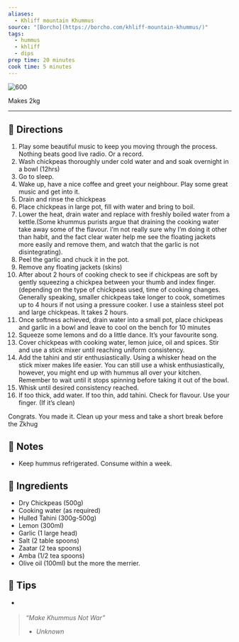 ```yaml
---
aliases:
  - Khliff mountain Khummus
source: "[Borcho](https://borcho.com/khliff-mountain-khummus/)"
tags:
  - hummus
  - khliff
  - dips
prep time: 20 minutes
cook time: 5 minutes
---
```

![600](https://i0.wp.com/borcho.com/wp-content/uploads/2024/01/img_5850.jpg?w=1987&ssl=1)

Makes 2kg

---

## 📝 Directions
1. Play some beautiful music to keep you moving through the process. Nothing beats good live radio. Or a record.
2. Wash chickpeas thoroughly under cold water and and soak overnight in a bowl (12hrs)
3. Go to sleep.
4. Wake up, have a nice coffee and greet your neighbour. Play some great music and get into it.
5. Drain and rinse the chickpeas
6. Place chickpeas in large pot, fill with water and bring to boil.
7. Lower the heat, drain water and replace with freshly boiled water from a kettle.(Some khummus purists argue that draining the cooking water take away some of the flavour. I’m not really sure why I’m doing it other than habit, and the fact clear water help me see the floating jackets more easily and remove them, and watch that the garlic is not disintegrating).
8. Peel the garlic and chuck it in the pot.
9. Remove any floating jackets (skins)
10. After about 2 hours of cooking check to see if chickpeas are soft by gently squeezing a chickpea between your thumb and index finger. (depending on the type of chickpeas used, time of cooking changes. Generally speaking, smaller chickpeas take longer to cook, sometimes up to 4 hours if not using a pressure cooker. I use a stainless steel pot and large chickpeas. It takes 2 hours.
11. Once softness achieved, drain water into a small pot, place chickpeas and garlic in a bowl and leave to cool on the bench for 10 minutes
12. Squeeze some lemons and do a little dance. It’s your favourite song.
13. Cover chickpeas with cooking water, lemon juice, oil and spices. Stir and use a stick mixer until reaching uniform consistency.
14. Add the tahini and stir enthusiastically. Using a whisker head on the stick mixer makes life easier. You can still use a whisk enthusiastically, however, you might end up with hummus all over your kitchen. Remember to wait until it stops spinning before taking it out of the bowl.
15. Whisk until desired consistency reached.
16. If too thick, add water. If too thin, add tahini. Check for flavour. Use your finger. (If it’s clean)

Congrats. You made it. Clean up your mess and take a short break before the Zkhug


## 🔄 Notes
-  Keep hummus refrigerated. Consume within a week.

## 🛒 Ingredients
- Dry Chickpeas (500g)
- Cooking water (as required)
- Hulled Tahini (300g-500g)
- Lemon (300ml)
- Garlic (1 large head)
- Salt (2 table spoons)
- Zaatar (2 tea spoons)
- Amba (1/2 tea spoons)
- Olive oil (100ml) but the more the merrier.
## 🧠 Tips
- > 
> *“Make Khummus Not War”*
>-  *Unknown*



